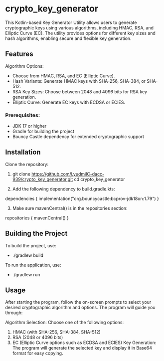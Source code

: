 # crypto_key_generator

This Kotlin-based Key Generator Utility allows users to generate cryptographic keys using various algorithms, including HMAC, RSA, and Elliptic Curve (EC). The utility provides options for different key sizes and hash algorithms, enabling secure and flexible key generation.

## Features
Algorithm Options: 

- Choose from HMAC, RSA, and EC (Elliptic Curve).
- Hash Variants: Generate HMAC keys with SHA-256, SHA-384, or SHA-512.
- RSA Key Sizes: Choose between 2048 and 4096 bits for RSA key generation.
- Elliptic Curve: Generate EC keys with ECDSA or ECIES.

### Prerequisites:
- JDK 17 or higher
- Gradle for building the project
- Bouncy Castle dependency for extended cryptographic support

## Installation
Clone the repository:

1. git clone https://github.com/LyudmilC-dacc-939/crypto_key_generator.git
cd crypto_key_generator

2. Add the following dependency to build.gradle.kts:

dependencies {
implementation("org.bouncycastle:bcprov-jdk18on:1.79")
}

3. Make sure mavenCentral() is in the repositories section:

repositories {
mavenCentral()
}

## Building the Project
To build the project, use:

- ./gradlew build

To run the application, use:

- ./gradlew run

## Usage

After starting the program, follow the on-screen prompts to select your desired cryptographic algorithm and options. The program will guide you through:

Algorithm Selection: Choose one of the following options:

1. HMAC (with SHA-256, SHA-384, SHA-512)
2. RSA (2048 or 4096 bits)
3. EC (Elliptic Curve options such as ECDSA and ECIES)
Key Generation: The program will generate the selected key and display it in Base64 format for easy copying.
